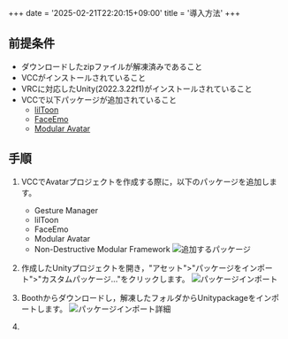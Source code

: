 +++
date = '2025-02-21T22:20:15+09:00'
title = '導入方法'
+++
## 前提条件
- ダウンロードしたzipファイルが解凍済みであること
- VCCがインストールされていること
- VRCに対応したUnity(2022.3.22f1)がインストールされていること
- VCCで以下パッケージが追加されていること
    - [lilToon](https://lilxyzw.github.io/lilToon/)
    - [FaceEmo](https://suzuryg.github.io/face-emo/)
    - [Modular Avatar](https://modular-avatar.nadena.dev/)

## 手順
1. VCCでAvatarプロジェクトを作成する際に，以下のパッケージを追加します。
    - Gesture Manager
    - lilToon
    - FaceEmo
    - Modular Avatar
    - Non-Destructive Modular Framework
![追加するパッケージ](https://storage.umi-no-yamaneko.jp/docs_assets/avatar/amami-tone/install/amami-tone-install-001.png)
2. 作成したUnityプロジェクトを開き，"アセット">"パッケージをインポート">"カスタムパッケージ..."をクリックします。
![パッケージインポート](https://storage.umi-no-yamaneko.jp/docs_assets/avatar/amami-tone/install/amami-tone-install-002.png)
3. Boothからダウンロードし，解凍したフォルダからUnitypackageをインポートします。
![パッケージインポート詳細](https://storage.umi-no-yamaneko.jp/docs_assets/avatar/amami-tone/install/amami-tone-install-003.png)

4. 
